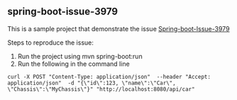 ## spring-boot-issue-3979
This is a sample project that demonstrate the issue [Spring-boot-Issue-3979](https://github.com/spring-projects/spring-boot/issues/3979)

Steps to reproduce the issue:

1.  Run the project using mvn spring-boot:run
2.  Run the following in the command line
```
curl -X POST "Content-Type: application/json"  --header "Accept: application/json"  -d "{\"id\":123, \"name\":\"Car\", \"Chassis\":\"MyChassis\"}" "http://localhost:8080/api/car"
```